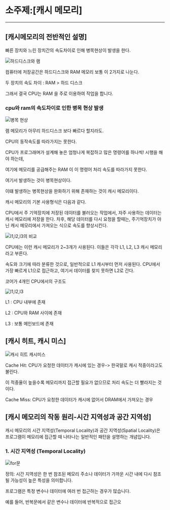 <h1>소주제:[캐시 메모리]</h1>
<hr>

<h2>[캐시메모리의 전반적인 설명]</h2>

빠른 장치와 느린 장치간의 속도차이로 인해 병목현상이 발생을 한다.

![하드디스크와 램](https://github.com/user-attachments/assets/99305d79-f9bb-4dda-ae18-709d5b7fc7cd)

컴퓨터에 저장공간은 하드디스크와 RAM 메모리 보통 이 2가지로 나눈다.

두 장치의 속도 차이 : RAM > 하드 디스크

그래서 결국 CPU는 RAM 을 주로 이용하여 작업을 합니다.

<h3>cpu와 ram의 속도차이로 인한 병목 현상 발생</h3>

![병목 현상](https://github.com/user-attachments/assets/c3b04eec-46b7-419f-a924-a43951b540f7)

램 메모리가 아무리 하드디스크 보다 빠르다 할지라도.

CPU의 동작속도를 따라가지는 못한다.

CPU가 프로그래며가 설계해 놓은 엄청나게 복잡하고 많은 명령어를 하나씩! 시행을 해야 하는데,

여기에 메모리를 공급해주는 RAM 이 이 명령어 처리 속도를 따라가지 못한다.

여기서 발생하는 것이 병목현상이다.

이떄 발생하는 병목현상을 완화하기 위해 존재하는 것이 캐시 메모리이다.

캐시 메모리의 기본 사용형식은 다음과 같다.

CPU에서 주 기억장치에 저장된 데이터를 불러오는 작업에서, 자주 사용하는 데이터는 캐시 메모리에 저장을 한다.
차후, 해당 데이터를 다시 요청을 할때는, 주기억장치가 아닌 캐시 메모리에서 가져오는 식으로 속도를 향상시킨다.

![l1,l2,l3의 비교](https://github.com/user-attachments/assets/6aa785f8-83d7-4db0-8168-4c8a6f122cf6)


CPU에는 이런 캐시 메모리가 2~3개가 사용된다.
이들은 각각 L1, L2, L3 캐시 메모리라고 부른다.

속도와 크기에 따라 분류한 것으로, 일반적으로 L1 캐시부터 먼저 사용된다. 
CPU에서 가장 빠르게 L1으로 접근하고, 여기서 데이터를 찾지 못하면 L2로 간다.

코어가 4개인 CPU에서의 구조도

![l1,l2,l3](https://github.com/user-attachments/assets/6c1d28d8-8731-4b2c-b17b-7d9f1ba0fd70)


L1 : CPU 내부에 존재

L2 : CPU와 RAM 사이에 존재

L3 : 보통 메인보드에 존재


<h2>[캐시 히트, 캐시 미스]</h2>

![캐시 히트 캐시미스](https://github.com/user-attachments/assets/33f465d6-0606-48ae-a691-c0cce8f50417)

Cache Hit: CPU가 요청한 데이터가 캐시에 있는 경우-> 한국말로 캐시 적중이라고도 불린다.

 이 적중율이 높을수록 메모리까지 접근할 필요가 없으므로 처리 속도는 더 빨라지는 것이다.

Cache Miss: CPU가 요청한 데이터가 캐시에 없어서 DRAM에서 가져오는 경우

<h2>[캐시 메모리의 작동 원리-시간 지역성과 공간 지역성]</h2>

캐시 메모리의 시간 지역성(Temporal Locality)과 공간 지역성(Spatial Locality)은 프로그램이 메모리에 접근할 때 나타나는 일반적인 패턴을 설명하는 개념입니다.

<h3>1. 시간 지역성 (Temporal Locality)</h3>

![for문](https://github.com/user-attachments/assets/22b37630-e1c0-4e41-acae-df78cde783d6)


정의: 시간 지역성은 한 번 참조된 메모리 주소나 데이터가 가까운 시간 내에 다시 참조될 가능성이 높은 특성을 의미합니다.

프로그램은 특정 변수나 데이터에 여러 번 접근하는 경우가 많습니다. 

예를 들어, 반복문에서 같은 변수나 데이터에 반복적으로 접근오</h3>


